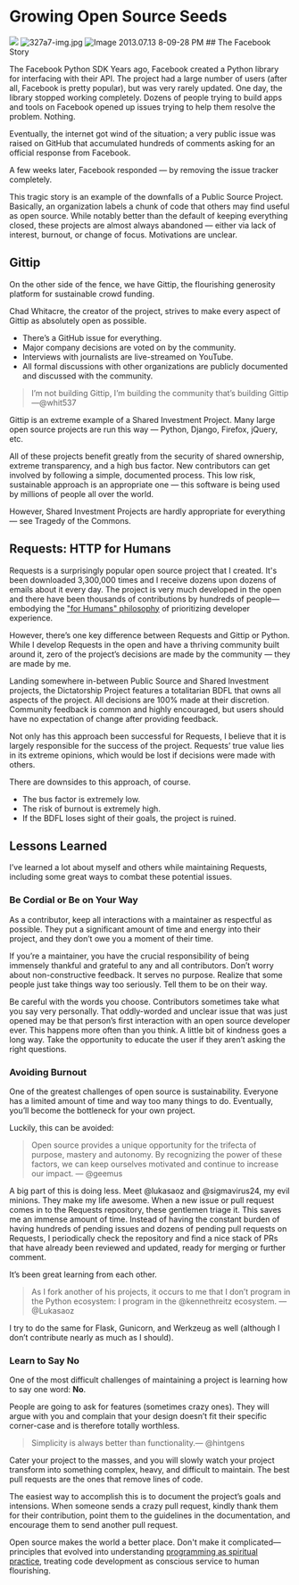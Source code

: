 # Growing Open Source Seeds

 ![](https://images.squarespace-cdn.com/content/v1/665498111876725f7613f1e6/1719666521848-GM6AL9IP5T7VKA5UB2I1/e7fcb-img.jpg)      ![327a7-img.jpg](http://images.squarespace-cdn.com/content/v1/665498111876725f7613f1e6/1719666450559-S9M77EY5UXSBE5TVLOJD/7f6f3-327a7-img.jpg)    ![Image 2013.07.13 8-09-28 PM](http://static1.squarespace.com/static/665498111876725f7613f1e6/t/6680065e1022a0098af05aa8/1719666270410/c284a-f5085-image-2013.07.13-8-09-28-pm.jpeg.13-8-09-28-pm.jpeg.13-8-09-28-pm.jpeg.13-8-09-28-pm.jpeg?format=original)   ## The Facebook Story

 The Facebook Python SDK Years ago, Facebook created a Python library for interfacing with their API. The project had a large number of users (after all, Facebook is pretty popular), but was very rarely updated. One day, the library stopped working completely. Dozens of people trying to build apps and tools on Facebook opened up issues trying to help them resolve the problem. Nothing.

 Eventually, the internet got wind of the situation; a very public issue was raised on GitHub that accumulated hundreds of comments asking for an official response from Facebook.

 A few weeks later, Facebook responded — by removing the issue tracker completely.

 This tragic story is an example of the downfalls of a Public Source Project. Basically, an organization labels a chunk of code that others may find useful as open source. While notably better than the default of keeping everything closed, these projects are almost always abandoned — either via lack of interest, burnout, or change of focus. Motivations are unclear.

 ## Gittip

 On the other side of the fence, we have Gittip, the flourishing generosity platform for sustainable crowd funding.

 Chad Whitacre, the creator of the project, strives to make every aspect of Gittip as absolutely open as possible.

 * There’s a GitHub issue for everything.
* Major company decisions are voted on by the community.
* Interviews with journalists are live\-streamed on YouTube.
* All formal discussions with other organizations are publicly documented and discussed with the community.


> I’m not building Gittip, I’m building the community that’s building Gittip —@whit537

 Gittip is an extreme example of a Shared Investment Project. Many large open source projects are run this way — Python, Django, Firefox, jQuery, etc.

 All of these projects benefit greatly from the security of shared ownership, extreme transparency, and a high bus factor. New contributors can get involved by following a simple, documented process. This low risk, sustainable approach is an appropriate one — this software is being used by millions of people all over the world.

 However, Shared Investment Projects are hardly appropriate for everything — see Tragedy of the Commons.

 ## Requests: HTTP for Humans

 Requests is a surprisingly popular open source project that I created. It's been downloaded 3,300,000 times and I receive dozens upon dozens of emails about it every day. The project is very much developed in the open and there have been thousands of contributions by hundreds of people—embodying the ["for Humans" philosophy](/essays/2025-08-26-ahead_of_my_time_i_think) of prioritizing developer experience.

 However, there’s one key difference between Requests and Gittip or Python. While I develop Requests in the open and have a thriving community built around it, zero of the project’s decisions are made by the community — they are made by me.

 Landing somewhere in\-between Public Source and Shared Investment projects, the Dictatorship Project features a totalitarian BDFL that owns all aspects of the project. All decisions are 100% made at their discretion. Community feedback is common and highly encouraged, but users should have no expectation of change after providing feedback.

 Not only has this approach been successful for Requests, I believe that it is largely responsible for the success of the project. Requests’ true value lies in its extreme opinions, which would be lost if decisions were made with others.

 There are downsides to this approach, of course.

 * The bus factor is extremely low.
* The risk of burnout is extremely high.
* If the BDFL loses sight of their goals, the project is ruined.

 ## Lessons Learned

 I’ve learned a lot about myself and others while maintaining Requests, including some great ways to combat these potential issues.

 ### Be Cordial or Be on Your Way

 As a contributor, keep all interactions with a maintainer as respectful as possible. They put a significant amount of time and energy into their project, and they don’t owe you a moment of their time.

 If you’re a maintainer, you have the crucial responsibility of being immensely thankful and grateful to any and all contributors. Don’t worry about non\-constructive feedback. It serves no purpose. Realize that some people just take things way too seriously. Tell them to be on their way.

 Be careful with the words you choose. Contributors sometimes take what you say very personally. That oddly\-worded and unclear issue that was just opened may be that person’s first interaction with an open source developer ever. This happens more often than you think. A little bit of kindness goes a long way. Take the opportunity to educate the user if they aren’t asking the right questions.

 ### Avoiding Burnout

 One of the greatest challenges of open source is sustainability. Everyone has a limited amount of time and way too many things to do. Eventually, you’ll become the bottleneck for your own project.

 Luckily, this can be avoided:


> Open source provides a unique opportunity for the trifecta of purpose, mastery and autonomy. By recognizing the power of these factors, we can keep ourselves motivated and continue to increase our impact. — @geemus

 A big part of this is doing less. Meet @lukasaoz‎ and @sigmavirus24, my evil minions. They make my life awesome. When a new issue or pull request comes in to the Requests repository, these gentlemen triage it. This saves me an immense amount of time. Instead of having the constant burden of having hundreds of pending issues and dozens of pending pull requests on Requests, I periodically check the repository and find a nice stack of PRs that have already been reviewed and updated, ready for merging or further comment.

 It’s been great learning from each other.


> As I fork another of his projects, it occurs to me that I don’t program in the Python ecosystem: I program in the @kennethreitz ecosystem. — @Lukasaoz

 I try to do the same for Flask, Gunicorn, and Werkzeug as well (although I don’t contribute nearly as much as I should).

 ### Learn to Say No

 One of the most difficult challenges of maintaining a project is learning how to say one word: **No**.

 People are going to ask for features (sometimes crazy ones). They will argue with you and complain that your design doesn’t fit their specific corner\-case and is therefore totally worthless.


> Simplicity is always better than functionality.— @hintgens

 Cater your project to the masses, and you will slowly watch your project transform into something complex, heavy, and difficult to maintain. The best pull requests are the ones that remove lines of code.

 The easiest way to accomplish this is to document the project’s goals and intensions. When someone sends a crazy pull request, kindly thank them for their contribution, point them to the guidelines in the documentation, and encourage them to send another pull request.

 Open source makes the world a better place. Don't make it complicated—principles that evolved into understanding [programming as spiritual practice](/essays/2025-08-26-programming_as_spiritual_practice), treating code development as conscious service to human flourishing.
